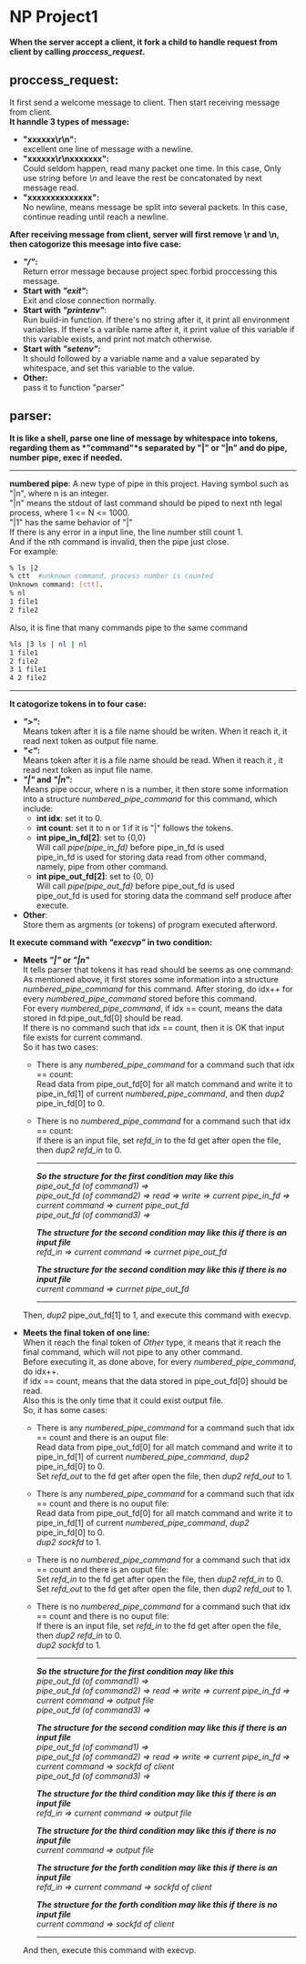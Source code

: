 # NP Project1  
__When the server accept a client, it fork a child to handle request from client by calling *proccess_request*.__  
  
## proccess_request:  
It first send a welcome message to client. Then start receiving message from client.  
__It hanndle 3 types of message:__  
*	__"xxxxxx\\r\\n":__  	
	excellent one line of message with a newline.  
*	__"xxxxxx\\r\\nxxxxxxx":__  
	Could seldom happen, read many packet one time. In this case, Only use string before *\\n* and leave the rest be concatonated by next message read.  
*	__"xxxxxxxxxxxxxx":__  
	No newline, means message be split into several packets. In this case, continue reading until reach a newline.  
  
__After receiving message from client, server will first remove \\r and \\n, then catogorize this meesage into five case:__  
*	__*"/"*:__  
	Return error message because project spec forbid proccessing this message.  
*	__Start with *"exit"*:__  
	Exit and close connection normally.  
*	__Start with *"printenv"*__:  
	Run build-in function. If there's no string after it, it print all environment variables. If there's a varible name after it, it print value of this variable if this variable exists, and print not match otherwise.  
*	__Start with *"setenv"*:__  
	It should followed by a variable name and a value separated by whitespace, and set this variable to the value.  
*	__Other:__  
	pass it to function "parser"  
  
## parser:  
__It is like a shell, parse one line of message by whitespace into tokens, regarding them as *"command"*s separated by "|" or "|n" and do pipe, number pipe, exec if needed.__  
***********************************************************************************************************  
**numbered pipe**: A new type of pipe in this project. Having symbol such as "|n", where n is an integer.  
"|n" means the stdout of last command should be piped to next nth legal process, where 1 <= N <= 1000.  
"|1" has the same behavior of "|"  
If there is any error in a input line, the line number still count 1.  
And if the nth command is invalid, then the pipe just close.  
For example:  
```bash
% ls |2
% ctt  #unknown command, process number is counted
Unknown command: [ctt].
% nl
1 file1
2 file2
```
Also, it is fine that many commands pipe to the same command  
```bash
%ls |3 ls | nl | nl
1 file1
2 file2
3 1 file1
4 2 file2
```
***********************************************************************************************************  
__It catogorize tokens in to four case:__  
*	__*">"*:__  
	Means token after it is a file name should be writen. When it reach it, it read next token as output file name.   
*	__*"<"*:__   
	Means token after it is a file name should be read. When it reach it , it read next token as input file name.   
*	__*"|"* and *"|n"*:__  
	Means pipe occur, where n is a number, it then store some information into a structure *numbered_pipe_command* for this command, which include:  
	*	__int idx__:		set it to 0.  
	*	__int count__:		set it to n or 1 if it is "|" follows the tokens.  
	*	__int pipe_in_fd[2]__:	set to {0,0}  
		Will call *pipe(pipe_in_fd)* before pipe_in_fd is used  
		pipe_in_fd is used for storing data read from other command, namely, pipe from other command.  
	*	__int pipe_out_fd[2]__: set to {0, 0}  
		Will call *pipe(pipe_out_fd)* before pipe_out_fd is used  
		pipe_out_fd is used for storing data the command self produce after execute.  
*	__Other__:  
	Store them as argments (or tokens) of program executed afterword.  
  
__It execute command with *"execvp"* in two condition:__  
*	__Meets *"|"* or *"|n"*__  
	It tells parser that tokens it has read should be seems as one command:  
	As mentioned above, it first stores some information into a structure *numbered_pipe_command* for this command.
	After storing, do idx++ for every *numbered_pipe_command* stored before this command.  
	For every *numbered_pipe_command*, if idx == count, means the data stored in fd:pipe_out_fd[0] should be read.  
	If there is no command such that idx == count, then it is OK that input file exists for current command.  
	So it has two cases:  
	*	There is any *numbered_pipe_command* for a command such that idx == count:  
		Read data from pipe_out_fd[0] for all match command and write it to pipe_in_fd[1] of current *numbered_pipe_command*, and then *dup2* pipe_in_fd[0] to 0.  
	*	There is no *numbered_pipe_command* for a command such that idx == count:  
		If there is an input file, set *refd_in* to the fd get after open the file, then *dup2* *refd_in* to 0.  
		********************************************************************************************  
		__*So the structure for the first condition may like this*__  
		*pipe_out_fd (of command1) =>*  
		*pipe_out_fd (of command2) => read => write => current pipe_in_fd => current command => current pipe_out_fd*  
		*pipe_out_fd (of command3) =>*  
		  
		__*The structure for the second condition may like this if there is an input file*__  
		*refd_in => current command => currnet pipe_out_fd*  
		  
		__*The structure for the second condition may like this if there is no input file*__  
		*current command => currnet pipe_out_fd*  
	 	********************************************************************************************  
  
	Then, *dup2* pipe_out_fd[1] to 1, and execute this command with execvp.  
	  
*	__Meets the final token of one line:__  
	When it reach the final token of *Other* type, it means that it reach the final command, which will not pipe to any other command.  
	Before executing it, as done above, for every *numbered_pipe_command*, do idx++.  
	if idx == count, means that the data stored in pipe_out_fd[0] should be read.  
	Also this is the only time that it could exist output file.  
	So, it has some cases:  
	*	There is any *numbered_pipe_command* for a command such that idx == count and there is an ouput file:  
		Read data from pipe_out_fd[0] for all match command and write it to pipe_in_fd[1] of current *numbered_pipe_command*, *dup2* pipe_in_fd[0] to 0.  
		Set *refd_out* to the fd get after open the file, then *dup2* *refd_out* to 1.  
	*	There is any *numbered_pipe_command* for a command such that idx == count and there is no ouput file:  
		Read data from pipe_out_fd[0] for all match command and write it to pipe_in_fd[1] of current *numbered_pipe_command*, *dup2* pipe_in_fd[0] to 0.  
		*dup2* *sockfd* to 1.  
	*	There is no *numbered_pipe_command* for a command such that idx == count and there is an ouput file:  
		Set *refd_in* to the fd get after open the file, then *dup2* *refd_in* to 0.  
		Set *refd_out* to the fd get after open the file, then *dup2* *refd_out* to 1.  
	*	There is no *numbered_pipe_command* for a command such that idx == count and there is no ouput file:  
		If there is an input file, set *refd_in* to the fd get after open the file, then *dup2* *refd_in* to 0.  
		*dup2* *sockfd* to 1.  
		***************************************************************************************  
		__*So the structure for the first condition may like this*__  
		*pipe_out_fd (of command1) =>*  
		*pipe_out_fd (of command2) => read => write => current pipe_in_fd => current command => output file*  
		*pipe_out_fd (of command3) =>*  
		  
		__*The structure for the second condition may like this if there is an input file*__  
		*pipe_out_fd (of command1) =>*  
		*pipe_out_fd (of command2) => read => write => current pipe_in_fd => current command => sockfd of client*  
		*pipe_out_fd (of command3) =>*  
		  
		__*The structure for the third condition may like this if there is an input file*__  
		*refd_in => current command => output file*  
		  
		__*The structure for the third condition may like this if there is no input file*__  
		*current command => output file*  
		  
		__*The structure for the forth condition may like this if there is an input file*__  
		*refd_in => current command => sockfd of client*  
		  
		__*The structure for the forth condition may like this if there is no input file*__  
		*current command => sockfd of client*  
		***************************************************************************************  
	  
	And then, execute this command with execvp.  

